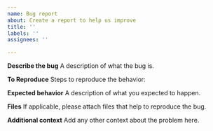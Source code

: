 ```yaml
---
name: Bug report
about: Create a report to help us improve
title: ''
labels: ''
assignees: ''

---
```


**Describe the bug**
A description of what the bug is.

**To Reproduce**
Steps to reproduce the behavior:

**Expected behavior**
A description of what you expected to happen.

**Files**
If applicable, please attach files that help to reproduce the bug.

**Additional context**
Add any other context about the problem here.
